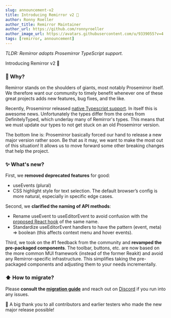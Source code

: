 ```yaml
---
slug: announcement-v2
title: Introducing Remirror v2 🎉
author: Ronny Roeller
author_title: Remirror Maintainer
author_url: https://github.com/ronnyroeller
author_image_url: https://avatars.githubusercontent.com/u/9339055?v=4
tags: [remirror, announcement]
---
```


_TLDR: Remirror adopts Prosemirror TypeScript support._

<!-- truncate -->

Introducing Remirror v2 🎉

### 🧐 Why?

Remirror stands on the shoulders of giants, most notably Prosemirror itself. We therefore want our community to timely benefit whenever one of these great projects adds new features, bug fixes, and the like.

Recently, Prosemirror released [native Typescript support](https://discuss.prosemirror.net/t/prosemirror-is-now-a-typescript-project/4624). In itself this is awesome news. Unfortunately the types differ from the ones from DefinitelyTyped, which underlay many of Remirror's types. This means that we must update our types to not get stuck on an old Prosemirror version.

The bottom line is: Prosemirror basically forced our hand to release a new major version rather soon. Be that as it may, we want to make the most out of this situation! It allows us to move forward some other breaking changes that help the project.

### ✨ What's new?

First, we **removed deprecated features** for good:

- useEvents (plural)
- CSS highlight style for text selection. The default browser’s config is more natural, especially in specific edge cases.

Second, we **clarified the naming of API methods**:

- Rename useEvent to useEditorEvent to avoid confusion with the [proposed React hook](https://github.com/reactjs/rfcs/blob/useevent/text/0000-useevent.md) of the same name.
- Standardize useEditorEvent handlers to have the pattern (event, meta) => boolean (this affects context menu and hover events).

Third, we took on the #1 feedback from the community and **revamped the pre-packaged components**. The toolbar, buttons, etc. are now based on the more common MUI framework (instead of the former Reakit) and avoid any Remirror-specific infrastructure. This simplifies taking the pre-packaged components and adjusting them to your needs incrementally.

### ⬆️ How to migrate?

Please **consult the [migration guide](/docs/migration-v2)** and reach out on [Discord](https://discord.gg/C4cfrMK) if you run into any issues.

🙏 A big thank you to all contributors and earlier testers who made the new major release possible!
